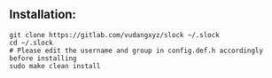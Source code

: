 ## Installation:

    git clone https://gitlab.com/vudangxyz/slock ~/.slock
    cd ~/.slock
    # Please edit the username and group in config.def.h accordingly before installing
    sudo make clean install
